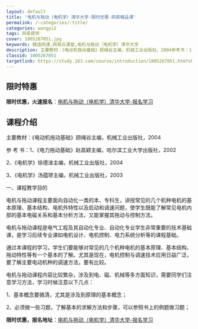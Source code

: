 ```yaml
---
layout: default
title: '电机与拖动（电机学）清华大学-限时优惠-网易精品课'
permalink: /:categories/:title/
categories: wangyi2
tags: 网易提供
cover: 1005267051.jpg
keywords: 精选网课,网易云课堂,电机与拖动（电机学）清华大学
description: 主要教材：《电动机拖动基础》顾绳谷主编，机械工业出版社，2004参考书：1、《电力拖动基础》赵昌颖主编，哈尔滨工业大学出
classid: 1005267051
targetlink: https://study.163.com/course/introduction/1005267051.htm?share=1&shareId=1025206652&utm_campaign=share&utm_medium=iphoneShare&utm_source=&utm_u=1025206652
---
```


## 限时特惠

**限时优惠，火速报名**：[电机与拖动（电机学）清华大学-报名学习](https://study.163.com/course/introduction/1005267051.htm?share=1&shareId=1025206652&utm_campaign=share&utm_medium=iphoneShare&utm_source=&utm_u=1025206652)

## 课程介绍

主要教材：《电动机拖动基础》顾绳谷主编，机械工业出版社，2004

参 考 书：1、《电力拖动基础》赵昌颖主编，哈尔滨工业大学出版社，2002

2、《电机学》徐德淦主编，机械工业出版社，2004

3、《电机学》汤蕴璆主编，机械工业出版社，2003

一、课程教学目的

电机与拖动课程主要面向自动化一类的本、专科生，讲授常见的几个机种电机的基本原理、基本结构、电机外特性以及启动和调速问题，使学生既能了解常见电机内部的基本电磁关系和基本分析方法，又能掌握其拖动与控制方法。

电机与拖动课程是电气工程及其自动化专业、自动化专业学生非常重要的技术基础课，是学习后续专业课如电机设计、电机控制、电力系统分析等的课程基础。

通过本课程的学习，学生们要能够对常见的几个机种电机的基本原理、基本结构、拖动特性等有一个基本的了解。尤其是现在，电机控制与调速技术应用日益广泛，要了解主要电动机种的调速方法，要有比较。

电机与拖动课程内容比较繁杂，涉及到电、磁、机械等多方面知识，需要同学们注意学习方法，学习时候注意以下几点：

1、基本概念要搞清，尤其是涉及到原理的基本概念；

2、必须做一些习题，了解基本的求解方法和步骤，可以参照书上的例题做习题；

**限时优惠，报名地址**：[电机与拖动（电机学）清华大学-报名学习](https://study.163.com/course/introduction/1005267051.htm?share=1&shareId=1025206652&utm_campaign=share&utm_medium=iphoneShare&utm_source=&utm_u=1025206652)

